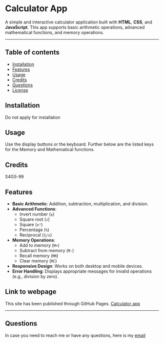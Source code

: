 # Calculator App

A simple and interactive calculator application built with **HTML**, **CSS**, and **JavaScript**. This app supports basic arithmetic operations, advanced mathematical functions, and memory operations.

---

## Table of contents

- [Installation](#installation)
- [Features](#features)
- [Usage](#usage)
- [Credits](#credits)
- [Questions](#question)
- [License](#license)

## Installation

Do not apply for installation

## Usage

Use the display buttons or the keyboard. Further below are the listed keys for the Memory and Mathematical functions.

## Credits

S4GS-99

## Features

- **Basic Arithmetic**: Addition, subtraction, multiplication, and division.
- **Advanced Functions**:
  - Invert number (`±`)
  - Square root (`√`)
  - Square (`x²`)
  - Percentage (`%`)
  - Reciprocal (`1/x`)
- **Memory Operations**:
  - Add to memory (`M+`)
  - Subtract from memory (`M-`)
  - Recall memory (`MR`)
  - Clear memory (`MC`)
- **Responsive Design**: Works on both desktop and mobile devices.
- **Error Handling**: Displays appropriate messages for invalid operations (e.g., division by zero).

## Link to webpage

This site has been published through GitHub Pages.
[Calculator app](https://s4gs-99.github.io/calculator_OP/)

---

## Questions

In case you need to reach me or have any questions, here is my [email](mailto:sagos0919@gmail.com)

